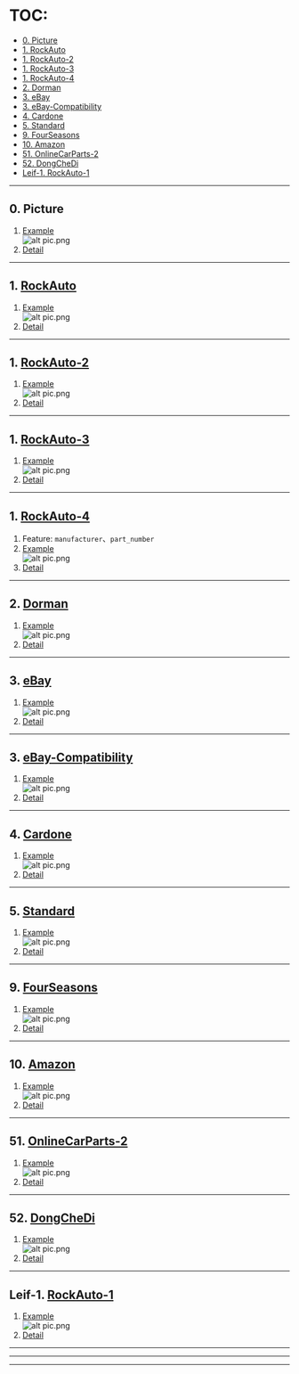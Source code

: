# TOC:

- [0. Picture](#0-picture)
- [1. RockAuto](#1-rockauto)
- [1. RockAuto-2](#1-rockauto-2)
- [1. RockAuto-3](#1-rockauto-3)
- [1. RockAuto-4](#1-rockauto-4)
- [2. Dorman](#2-dorman)
- [3. eBay](#3-ebay)
- [3. eBay-Compatibility](#3-ebay-compatibility)
- [4. Cardone](#4-cardone)
- [5. Standard](#5-standard)
- [9. FourSeasons](#9-fourseasons)
- [10. Amazon](#10-amazon)
- [51. OnlineCarParts-2](#51-onlinecarparts-2)
- [52. DongCheDi](#52-dongchedi)
- [Leif-1. RockAuto-1](#leif-1-rockauto-1)

- - -

## 0. Picture

1. [Example](https://www.rockauto.com/info/583/3-0250S-1-KIT.jpg)<br />![alt pic.png](./pic/0/01.png)
2. [Detail](./code/0)

- - -

## 1. [RockAuto](https://www.rockauto.com/)

1. [Example](https://www.rockauto.com/en/parts/melling,timing+chain+&+component+kit,5756)<br />![alt pic.png](./pic/1/01.png)
2. [Detail](./code/1)

- - -

## 1. [RockAuto-2](https://www.rockauto.com/)

1. [Example](https://www.rockauto.com/en/catalog/MAZDA,2007,3,2.3L%20L4,1434568,Lennon,Lennon,5756)<br />![alt pic.png](./pic/1-2/05.png)
2. [Detail](./code/1-2)

- - -

## 1. [RockAuto-3](https://www.rockauto.com/)

1. [Example](https://www.rockauto.com/en/parts/3d,cargo+bag,1263)<br />![alt pic.png](./pic/1-3/02.png)
2. [Detail](./code/1-3)

- - -

## 1. [RockAuto-4](https://www.rockauto.com/en/parts/MELLING,30250S,Lennon,)

1. Feature: `manufacturer`、`part_number`
2. [Example](https://www.rockauto.com/en/parts/melling,timing+chain+&+component+kit,5756)<br />![alt pic.png](./pic/1-4/01.png)
3. [Detail](./code/1-4)

- - -

## 2. [Dorman](https://www.dormanproducts.com/)

1. [Example](https://www.dormanproducts.com/gsearch.aspx?type=keyword&origin=keyword&parttype=Radiator%2520Fan%2520Assembly&start=0&num=100)<br />![alt pic.png](./pic/2/01.png)
2. [Detail](./code/2)

- - -

## 3. [eBay](https://www.ebay.com/)

1. [Example](https://www.ebay.com/sch/i.html?_dkr=1&iconV2Request=true&_blrs=recall_filtering&_ssn=scitoo-autoparts&store_cat=0&store_name=cnbatteries&_oac=1&_nkw=ac+compressor&_stpos=91710&_fcid=1&_sop=15)<br />![alt pic.png](./pic/3/01.png)
2. [Detail](./code/3)

- - -

## 3. [eBay-Compatibility](https://www.ebay.com/)

1. [Example](https://www.ebay.com/itm/256756876675?_ul=US&_stpos=91710&orig_cvip=true)<br />![alt pic.png](./pic/3-Compatibility/03.png)
2. [Detail](./code/3-Compatibility)

- - -

## 4. [Cardone](https://www.cardone.com/)

1. [Example](https://www.cardone.com/motors/wiper-and-washer/windshield-wiper-motor/?pageSize=96&sort=name&page=1)<br />![alt pic.png](./pic/4/01.png)
2. [Detail](./code/4)

- - -

## 5. [Standard](https://www.standardbrand.com/en)

1. [Example](https://www.standardbrand.com/en/ecatalog?part=Clutch%20Starter%20Safety%20Switch&type=p)<br />![alt pic.png](./pic/5/01.png)
2. [Detail](./code/5)

- - -

## 9. [FourSeasons](https://www.4s.com/en)

1. [Example](https://www.4s.com/en/ecatalog?part=HVAC%20door%20actuator&type=p&search=s)<br />![alt pic.png](./pic/9/01.png)
2. [Detail](./code/9)

- - -

## 10. [Amazon](https://www.amazon.com/)

1. [Example](https://www.amazon.com/gp/bestsellers/automotive/ref=pd_zg_ts_automotive?language=en_US)<br />![alt pic.png](./pic/10/01.png)
2. [Detail](./code/10)

- - -

## 51. [OnlineCarParts-2](https://www.onlinecarparts.co.uk/)

1. [Example](https://www.onlinecarparts.co.uk/kyb-828666.html)<br />![alt pic.png](./pic/51-2/02.1.png)
2. [Detail](./code/51-2)

- - -

## 52. [DongCheDi](https://www.dongchedi.com/)

1. [Example](https://www.dongchedi.com/auto/library-brand/x)<br />![alt pic.png](./pic/52/01.png)
2. [Detail](./code/52)

- - -

## Leif-1. [RockAuto-1](https://www.rockauto.com/)

1. [Example](https://www.rockauto.com/en/parts/STANDARD%20MOTOR%20PRODUCTS,UF575,Leif,7060)<br />![alt pic.png](./pic/Leif/1-1/01.png)
2. [Detail](./code/Leif/1-1)

- - -



- - -



- - -
